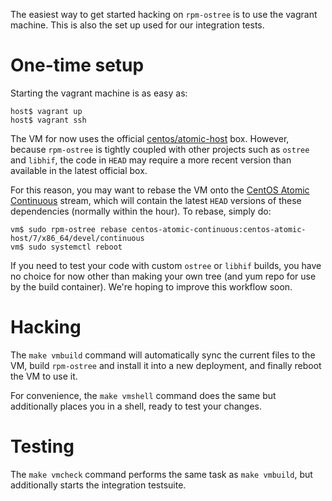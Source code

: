 The easiest way to get started hacking on `rpm-ostree` is to
use the vagrant machine. This is also the set up used for
our integration tests.

One-time setup
==============

Starting the vagrant machine is as easy as:

```
host$ vagrant up
host$ vagrant ssh
```

The VM for now uses the official
[centos/atomic-host](https://atlas.hashicorp.com/centos/boxes/atomic-host)
box. However, because `rpm-ostree` is tightly coupled with
other projects such as `ostree` and `libhif`, the code in
`HEAD` may require a more recent version than available in
the latest official box.

For this reason, you may want to rebase the VM onto the
[CentOS Atomic Continuous](https://ci.centos.org/job/atomic-rdgo-centos7/)
stream, which will contain the latest `HEAD` versions of
these dependencies (normally within the hour). To rebase,
simply do:

```
vm$ sudo rpm-ostree rebase centos-atomic-continuous:centos-atomic-host/7/x86_64/devel/continuous
vm$ sudo systemctl reboot
```

If you need to test your code with custom `ostree` or
`libhif` builds, you have no choice for now other than
making your own tree (and yum repo for use by the build
container). We're hoping to improve this workflow soon.

Hacking
=======

The `make vmbuild` command will automatically sync the
current files to the VM, build `rpm-ostree` and install it
into a new deployment, and finally reboot the VM to use it.

For convenience, the `make vmshell` command does the same
but additionally places you in a shell, ready to test your
changes.

Testing
=======

The `make vmcheck` command performs the same task as `make
vmbuild`, but additionally starts the integration testsuite.
